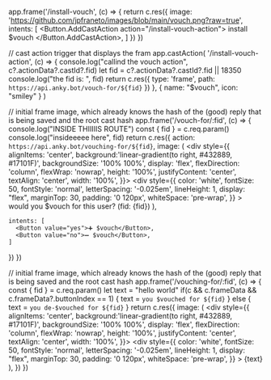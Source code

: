 
app.frame('/install-vouch', (c) => {
  return c.res({
    image: 'https://github.com/jpfraneto/images/blob/main/vouch.png?raw=true',
    intents: [
      <Button.AddCastAction action="/install-vouch-action">
        install $vouch
      </Button.AddCastAction>,
    ]
  })
})

// cast action trigger that displays the fram
app.castAction(
  '/install-vouch-action',
  (c) => {
    console.log("callind the vouch action", c?.actionData?.castId?.fid)
    let fid = c?.actionData?.castId?.fid || 18350
    console.log("the fid is: ", fid)
    return c.res({ type: 'frame', path: `https://api.anky.bot/vouch-for/${fid}` })
  },
  { name: "$vouch", icon: "smiley" }
) 


// initial frame image, which already knows the hash of the (good) reply that is being saved and the root cast hash
app.frame('/vouch-for/:fid', (c) => {
  console.log("INSIDE THIIIIIS ROUTE")
  const { fid } = c.req.param()
  console.log("insideeeee here", fid)
  return c.res({
    action: `https://api.anky.bot/vouching-for/${fid}`,
    image: (
      <div
            style={{
                  alignItems: 'center',
                  background:'linear-gradient(to right, #432889, #17101F)',
                  backgroundSize: '100% 100%',
                  display: 'flex',
                  flexDirection: 'column',
                  flexWrap: 'nowrap',
                  height: '100%',
                  justifyContent: 'center',
                  textAlign: 'center',
                  width: '100%',
                }}>
                <div
        style={{
          color: 'white',
          fontSize: 50,
          fontStyle: 'normal',
          letterSpacing: '-0.025em',
          lineHeight: 1,
          display: "flex",
          marginTop: 30,
          padding: '0 120px',
          whiteSpace: 'pre-wrap',
        }}
      >
        would you $vouch for this user? (fid: {fid})
        </div>
      </div>
    ),

    intents: [
      <Button value="yes">➕ $vouch</Button>,
      <Button value="no">➖ $vouch</Button>,
    ]
  })
})

// initial frame image, which already knows the hash of the (good) reply that is being saved and the root cast hash
app.frame('/vouching-for/:fid', (c) => {
  const { fid } = c.req.param()
  let text = "hello world"
  if(c && c.frameData && c.frameData?.buttonIndex == 1) {
    text = `you $vouched for ${fid}`
  } else {
    text = `you de-$vouched for ${fid}`
  }
  return c.res({
    image: (
      <div
            style={{
                  alignItems: 'center',
                  background:'linear-gradient(to right, #432889, #17101F)',
                  backgroundSize: '100% 100%',
                  display: 'flex',
                  flexDirection: 'column',
                  flexWrap: 'nowrap',
                  height: '100%',
                  justifyContent: 'center',
                  textAlign: 'center',
                  width: '100%',
                }}>
                <div
        style={{
          color: 'white',
          fontSize: 50,
          fontStyle: 'normal',
          letterSpacing: '-0.025em',
          lineHeight: 1,
          display: "flex",
          marginTop: 30,
          padding: '0 120px',
          whiteSpace: 'pre-wrap',
        }}
      >
        {text}
        </div>
      </div>
    ),
  })
})